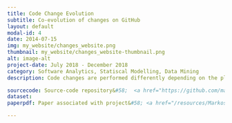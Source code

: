 ```yaml
---
title: Code Change Evolution
subtitle: Co-evolution of changes on GitHub
layout: default
modal-id: 4
date: 2014-07-15
img: my_website/changes_website.png
thumbnail: my_website/changes_website-thumbnail.png
alt: image-alt
project-date: July 2018 - December 2018
category: Software Analytics, Statiscal Modelling, Data Mining
description: Code changes are performed differently depending on the platform of the application&#58; mobile (e.g., Android) or non-mobile (e.g., desktop and web). However, the patterns of evolution of code changes in those platforms are still unknown. This project aimed at investigating the frequency and the co-evolution of different types of code changes in mobile and non-mobile platforms. I investigated 3 types of changes&#58;<br/><br/> &#8226; source code (changes made to source code files) <br/> &#8226; build (changes made to build configuration files) <br/> &#8226; test (changes made to test files) <br/><br/> I collected and analyzed 500K commits from GitHub repositories. For the analysis, I built explanatory regression models to explain the factors that influence the frequency of changes and used a frequent itemset algorithm (Apriori) to reveal the co-occurring types of changes.

sourcecode: Source-code repository&#58;  <a href="https://github.com/markosviggiato/code-change-analysis" target="_blank"> <i class="fa fa-github" style="margin-left:10px;font-size:18px"></i> </a>
dataset:
paperpdf: Paper associated with project&#58; <a href="/resources/Markos_ICSME_19.pdf" target="_blank"> <i class="fa fa-file-pdf-o" style="margin-left:10px;font-size:18px"></i> </a> (Published at the 35th International Conference on Software Maintenance and Evolution - ICSME 2019)

---
```

